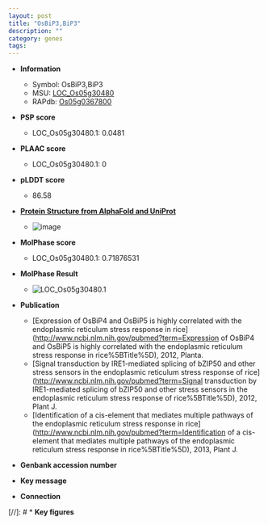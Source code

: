 ```yaml
---
layout: post
title: "OsBiP3,BiP3"
description: ""
category: genes
tags: 
---
```


* **Information**  
    + Symbol: OsBiP3,BiP3  
    + MSU: [LOC_Os05g30480](http://rice.plantbiology.msu.edu/cgi-bin/ORF_infopage.cgi?orf=LOC_Os05g30480)  
    + RAPdb: [Os05g0367800](http://rapdb.dna.affrc.go.jp/viewer/gbrowse_details/irgsp1?name=Os05g0367800)  

* **PSP score**  
    + LOC_Os05g30480.1: 0.0481 

* **PLAAC score**  
    + LOC_Os05g30480.1: 0 

* **pLDDT score**
    + 86.58

* **[Protein Structure from AlphaFold and UniProt](https://www.uniprot.org/uniprotkb/Q6L590/entry#structure)**
    + ![image](https://ricepsp.github.io/images/Q6/AF-Q6L590-F1.png)

* **MolPhase score**
    + LOC_Os05g30480.1: 0.71876531

* **MolPhase Result**
    + ![LOC_Os05g30480.1](https://304243504.github.io/Pictures/LOC_Os05g/LOC_Os05g30480.1.png)

* **Publication**  
    + [Expression of OsBiP4 and OsBiP5 is highly correlated with the endoplasmic reticulum stress response in rice](http://www.ncbi.nlm.nih.gov/pubmed?term=Expression of OsBiP4 and OsBiP5 is highly correlated with the endoplasmic reticulum stress response in rice%5BTitle%5D), 2012, Planta.
    + [Signal transduction by IRE1-mediated splicing of bZIP50 and other stress sensors in the endoplasmic reticulum stress response of rice](http://www.ncbi.nlm.nih.gov/pubmed?term=Signal transduction by IRE1-mediated splicing of bZIP50 and other stress sensors in the endoplasmic reticulum stress response of rice%5BTitle%5D), 2012, Plant J.
    + [Identification of a cis-element that mediates multiple pathways of the endoplasmic reticulum stress response in rice](http://www.ncbi.nlm.nih.gov/pubmed?term=Identification of a cis-element that mediates multiple pathways of the endoplasmic reticulum stress response in rice%5BTitle%5D), 2013, Plant J.

* **Genbank accession number**  

* **Key message**  

* **Connection**  

[//]: # * **Key figures**  


